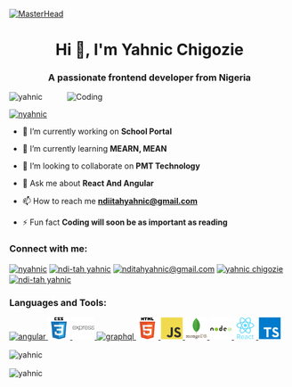 <!-- ### Hi  👋 I'm Yahnic Chigozie

  ## Skills And Experence

- 🔭 I’m currently working on MEAN Stack App
- 🌱 I’m currently learning React.js
- 👯 I’m looking to collaborate on a School Project
- 🤔 I’m looking for help with ...
- 💬 Ask me about Project Management
- 📫 How to reach me: +2348127380116
- 😄 Pronouns: ...
- ⚡ Fun fact: I do what I do

 -->
<!--  
 [![MasterHead](hhttps://avatars.mds.yandex.net/i?id=4cb40b85e747f3fc33418a7a5deeccd1-5875539-images-thumbs&n=13)](https://avatars.mds.yandex.net/i?id=4cb40b85e747f3fc33418a7a5deeccd1-5875539-images-thumbs&n=13)
  -->
  [![MasterHead]( https://avatars.mds.yandex.net/i?id=4cb40b85e747f3fc33418a7a5deeccd1-5875539-images-thumbs&n=13)](https://yahnic.github.io)
  
 <h1 align="center">Hi 👋, I'm Yahnic Chigozie</h1>
<h3 align="center">A passionate frontend developer from Nigeria</h3>
<img align="right" alt="Coding" width="400" src="https://pbs.twimg.com/media/DfEcTN4UYAA_99u.jpg" alt="">
<p align="left"> <img src="https://komarev.com/ghpvc/?username=yahnic&label=Profile%20views&color=0e75b6&style=flat" alt="yahnic" /> </p>

<p align="left"> <a href="https://twitter.com/nyahnic" target="blank"><img src="https://img.shields.io/twitter/follow/nyahnic?logo=twitter&style=for-the-badge" alt="nyahnic" /></a> </p>

- 🔭 I’m currently working on **School Portal**

- 🌱 I’m currently learning **MEARN, MEAN**

- 👯 I’m looking to collaborate on **PMT Technology**

- 💬 Ask me about **React And Angular**

- 📫 How to reach me **ndiitahyahnic@gmail.com**

- ⚡ Fun fact **Coding will soon be as important as reading**

<h3 align="left">Connect with me:</h3>
<p align="left">
<a href="https://twitter.com/nyahnic" target="blank"><img align="center" src="https://raw.githubusercontent.com/rahuldkjain/github-profile-readme-generator/master/src/images/icons/Social/twitter.svg" alt="nyahnic" height="30" width="40" /></a>
<a href="https://linkedin.com/in/ndi-tah yahnic" target="blank"><img align="center" src="https://raw.githubusercontent.com/rahuldkjain/github-profile-readme-generator/master/src/images/icons/Social/linked-in-alt.svg" alt="ndi-tah yahnic" height="30" width="40" /></a>
<a href="https://stackoverflow.com/users/nditahyahnic@gmail.com" target="blank"><img align="center" src="https://raw.githubusercontent.com/rahuldkjain/github-profile-readme-generator/master/src/images/icons/Social/stack-overflow.svg" alt="nditahyahnic@gmail.com" height="30" width="40" /></a>
<a href="https://fb.com/yahnic chigozie" target="blank"><img align="center" src="https://raw.githubusercontent.com/rahuldkjain/github-profile-readme-generator/master/src/images/icons/Social/facebook.svg" alt="yahnic chigozie" height="30" width="40" /></a>
<a href="https://www.youtube.com/c/ndi-tah yahnic" target="blank"><img align="center" src="https://raw.githubusercontent.com/rahuldkjain/github-profile-readme-generator/master/src/images/icons/Social/youtube.svg" alt="ndi-tah yahnic" height="30" width="40" /></a>
</p>

<h3 align="left">Languages and Tools:</h3>
<p align="left"> <a href="https://angular.io" target="_blank" rel="noreferrer"> <img src="https://angular.io/assets/images/logos/angular/angular.svg" alt="angular" width="40" height="40"/> </a> <a href="https://www.w3schools.com/css/" target="_blank" rel="noreferrer"> <img src="https://raw.githubusercontent.com/devicons/devicon/master/icons/css3/css3-original-wordmark.svg" alt="css3" width="40" height="40"/> </a> <a href="https://expressjs.com" target="_blank" rel="noreferrer"> <img src="https://raw.githubusercontent.com/devicons/devicon/master/icons/express/express-original-wordmark.svg" alt="express" width="40" height="40"/> </a> <a href="https://graphql.org" target="_blank" rel="noreferrer"> <img src="https://www.vectorlogo.zone/logos/graphql/graphql-icon.svg" alt="graphql" width="40" height="40"/> </a> <a href="https://www.w3.org/html/" target="_blank" rel="noreferrer"> <img src="https://raw.githubusercontent.com/devicons/devicon/master/icons/html5/html5-original-wordmark.svg" alt="html5" width="40" height="40"/> </a> <a href="https://developer.mozilla.org/en-US/docs/Web/JavaScript" target="_blank" rel="noreferrer"> <img src="https://raw.githubusercontent.com/devicons/devicon/master/icons/javascript/javascript-original.svg" alt="javascript" width="40" height="40"/> </a> <a href="https://www.mongodb.com/" target="_blank" rel="noreferrer"> <img src="https://raw.githubusercontent.com/devicons/devicon/master/icons/mongodb/mongodb-original-wordmark.svg" alt="mongodb" width="40" height="40"/> </a> <a href="https://nodejs.org" target="_blank" rel="noreferrer"> <img src="https://raw.githubusercontent.com/devicons/devicon/master/icons/nodejs/nodejs-original-wordmark.svg" alt="nodejs" width="40" height="40"/> </a> <a href="https://reactjs.org/" target="_blank" rel="noreferrer"> <img src="https://raw.githubusercontent.com/devicons/devicon/master/icons/react/react-original-wordmark.svg" alt="react" width="40" height="40"/> </a> <a href="https://www.typescriptlang.org/" target="_blank" rel="noreferrer"> <img src="https://raw.githubusercontent.com/devicons/devicon/master/icons/typescript/typescript-original.svg" alt="typescript" width="40" height="40"/> </a> </p>

<p><img align="center" src="https://github-readme-stats.vercel.app/api/top-langs?username=yahnic&show_icons=true&locale=en&layout=compact" alt="yahnic" /></p>

<p><img align="center" src="https://github-readme-streak-stats.herokuapp.com/?user=yahnic&" alt="yahnic" /></p>
